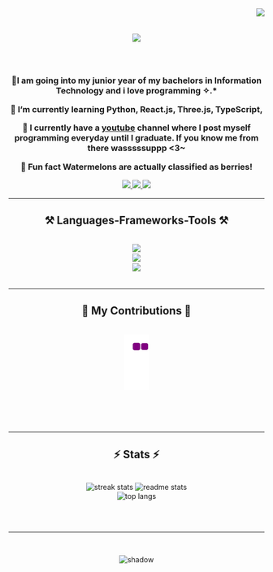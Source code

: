 <img align="right" src="https://visitor-badge.laobi.icu/badge?page_id=salesp07.salesp07" />

<h1 align="center">
    <img src="https://readme-typing-svg.herokuapp.com/?font=Righteous&size=35&center=true&vCenter=true&width=500&height=70&duration=4000&lines=Wassupp~!+😏;+I'm+John!+🍉;" />
</h1>

<h3 align="center"Full Stack developer</h3>

<br/>

<div align="center">
 
 🍉I am going into my junior year of my bachelors in Information Technology and i love programming ✧.*
 
 🍉 I’m currently learning **Python, React.js, Three.js, TypeScript,**
 
🍉 I currently have a [youtube](https://www.youtube.com/channel/UClbuC979aRHBKdaG0f0ljRw) channel where I post myself programming everyday until I graduate. If you know me from there wasssssuppp <3~

🍉 Fun fact **Watermelons are actually classified as berries!**

 </div>
 
<div align="center"> 
  <a href="mailto:johncode48k@gmail.com">
    <img src="https://img.shields.io/badge/Gmail-333333?style=for-the-badge&logo=gmail&logoColor=red" />
  </a>
  <a href="https://www.linkedin.com/in/john-gabriel-ca%C3%B1al-b173a8253/" target="_blank">
    <img src="https://img.shields.io/badge/LinkedIn-0077B5?style=for-the-badge&logo=linkedin&logoColor=white" target="_blank" />
  </a>
  <a href="https://www.youtube.com/channel/UClbuC979aRHBKdaG0f0ljRw" target="_blank">
    <img src="https://img.shields.io/badge/YouTube-red?style=for-the-badge&logo=youtube&logoColor=white" target="_blank" />
  </a>
</div>

 <hr/>
 
<h2 align="center">⚒️ Languages-Frameworks-Tools ⚒️</h2>
<br/>
<div align="center">
    <img src="https://skillicons.dev/icons?i=ae,ps,pr,discord,ableton"/><br>
    <img src="https://skillicons.dev/icons?i=vscode,idea,react,html,css,github,git,figma"/><br>
    <img src="https://skillicons.dev/icons?i=c,python,javascript,typescript,java,mysql,php,kotlin"/><br>
    

</div>

<br/>
<hr/>

<div align="center">
  <h2>🍒 My Contributions 🍒</h2>
  <br>
<!-- <img alt="snake eating my contributions" src="https://raw.githubusercontent.com/salesp07/salesp07/output/github-contribution-gif" /> -->
     <img alt="snake eating my contributions" src="https://github.com/john48k/john48k/blob/output/github-contribution-grid-snake.gif" />
    
<!-- ![snake gif](https://github.com/john48k/john48k/blob/output/github-contribution-grid-snake.gif)  --> 
  
  <br/><br/><br/>
</div>

<hr/>

<h2 align="center">⚡ Stats ⚡</h2>
<br>
<div align=center>
  <img width=390 src="https://github-readme-streak-stats-salesp07.vercel.app/?user=salesp07&count_private=true&theme=react&border_radius=10" alt="streak stats"/>
  <img width=390 src="https://github-readme-stats-salesp07.vercel.app/api?username=salesp07&count_private=true&show_icons=true&theme=react&rank_icon=github&border_radius=10" alt="readme stats" />
  <br/>
  <img width=325 align="center" src="https://github-readme-stats-salesp07.vercel.app/api/top-langs/?username=salesp07&hide=HTML&langs_count=8&layout=compact&theme=react&border_radius=10&size_weight=0.5&count_weight=0.5&exclude_repo=github-readme-stats" alt="top langs" />
</div>

<br/><br/>

<hr/>

<br/>

<div align="center">

![shadow](https://github.com/john48k/john48k/assets/126651207/f2b10747-1350-4cf0-ba7f-c9aa3f87f4a1)



<!-- <a href='https://ko-fi.com/V7V4RAK9C' target='_blank'><img height='64' style='border:0px;height:64px;' src='https://storage.ko-fi.com/cdn/kofi1.png?v=3' border='0' alt='Buy Me a Coffee at ko-fi.com' /></a> -->
</div>
<br/>
